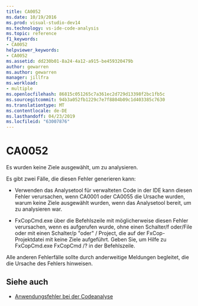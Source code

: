 ```yaml
---
title: CA0052
ms.date: 10/19/2016
ms.prod: visual-studio-dev14
ms.technology: vs-ide-code-analysis
ms.topic: reference
f1_keywords:
- CA0052
helpviewer_keywords:
- CA0052
ms.assetid: dd230b01-8a24-4a12-a915-be459320479b
author: gewarren
ms.author: gewarren
manager: jillfra
ms.workload:
- multiple
ms.openlocfilehash: 86815c051265c7a361ec2d729d13398f2bc1fb5c
ms.sourcegitcommit: 94b3a052fb1229c7e7f8804b09c1d403385c7630
ms.translationtype: MT
ms.contentlocale: de-DE
ms.lasthandoff: 04/23/2019
ms.locfileid: "63007876"
---
```

# <a name="ca0052"></a>CA0052

Es wurden keine Ziele ausgewählt, um zu analysieren.

Es gibt zwei Fälle, die diesen Fehler generieren kann:

- Verwenden das Analysetool für verwalteten Code in der IDE kann diesen Fehler verursachen, wenn CA0001 oder CA0055 die Ursache wurden, warum keine Ziele ausgewählt wurden, wenn das Analysetool bereit, um zu analysieren war.

- FxCopCmd.exe über die Befehlszeile mit möglicherweise diesen Fehler verursachen, wenn es aufgerufen wurde, ohne einen Schalter/f oder/File oder mit einen Schalter/p "oder" / Project, die auf der FxCop-Projektdatei mit keine Ziele aufgeführt. Geben Sie, um Hilfe zu FxCopCmd.exe FxCopCmd /? in der Befehlszeile.

Alle anderen Fehlerfälle sollte durch anderweitige Meldungen begleitet, die die Ursache des Fehlers hinweisen.

## <a name="see-also"></a>Siehe auch

- [Anwendungsfehler bei der Codeanalyse](../code-quality/code-analysis-application-errors.md)
